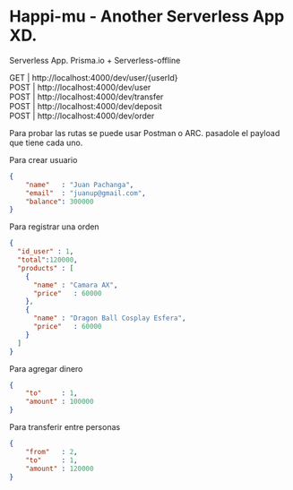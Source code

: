 # Happi-mu - Another Serverless App XD.

Serverless App. 
Prisma.io + Serverless-offline


GET  | http://localhost:4000/dev/user/{userId}       
POST | http://localhost:4000/dev/user                
POST | http://localhost:4000/dev/transfer            
POST | http://localhost:4000/dev/deposit             
POST | http://localhost:4000/dev/order               

Para probar las rutas se puede usar Postman o ARC. pasadole el payload que tiene cada uno.

Para crear usuario 

```json
{
    "name"   : "Juan Pachanga",
    "email"  : "juanup@gmail.com",
    "balance": 300000
}
```

Para registrar una orden

```json
{
  "id_user" : 1,
  "total":120000,
  "products" : [
  	{
      "name" : "Camara AX",
      "price"   : 60000
    },
    {
      "name" : "Dragon Ball Cosplay Esfera",
      "price"   : 60000
    }
  ]
}
```

Para agregar dinero

```json
{
    "to"     : 1,
    "amount" : 100000
}
```

Para transferir entre personas

```json
{
    "from"   : 2,
    "to"     : 1,
    "amount" : 120000
}
```